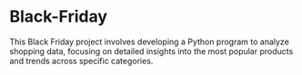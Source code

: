 # Black-Friday
This Black Friday project involves developing a Python program to analyze shopping data, focusing on detailed insights into the most popular products and trends across specific categories.
